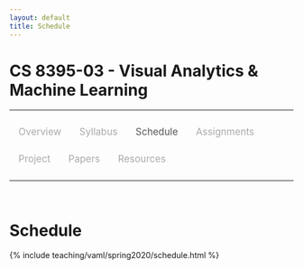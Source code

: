 ```yaml
---
layout: default
title: Schedule
---
```


<style>
.topnav {
  overflow: hidden;
  background-color: #fdfdfd;
}

.topnav a {
  float: left;
  color: #aaaaaa;
  text-align: center;
  padding: 14px 16px;
  text-decoration: none;
  font-size: 17px;
}

.topnav a:hover {
  color: #555555;
}

.topnav a.active {
  color: #555555;
}
</style>

# CS 8395-03 - Visual Analytics & Machine Learning

---

<div class='topnav'>
  <a href="/teaching/vaml/spring2020">Overview</a>
  <a href="/teaching/vaml/spring2020/syllabus">Syllabus</a>
  <a class='active' href="/teaching/vaml/spring2020/schedule">Schedule</a>
  <a href="/teaching/vaml/spring2020/assignments">Assignments</a>
  <a href="/teaching/vaml/spring2020/project">Project</a>
  <a href="/teaching/vaml/spring2020/papers">Papers</a>
  <a href="/teaching/vaml/spring2020/resources">Resources</a>
</div>

---

<br>

# Schedule

{% include teaching/vaml/spring2020/schedule.html %}
